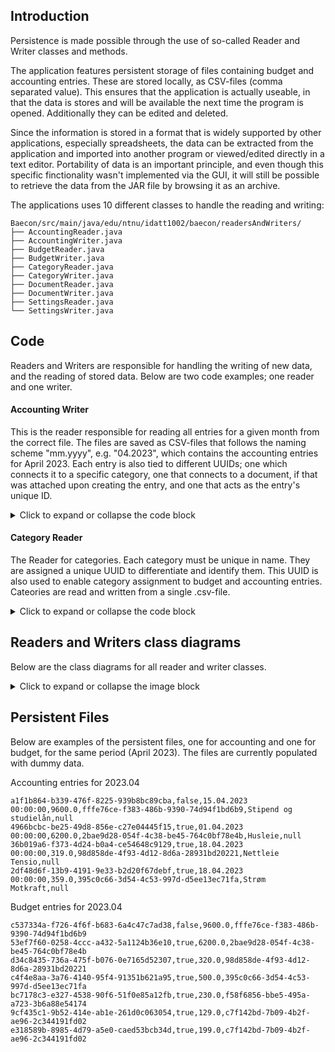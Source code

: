 ## Introduction

Persistence is made possible through the use of so-called Reader and Writer classes and methods.

The application features persistent storage of files containing budget and accounting entries. These are stored locally, as CSV-files (comma separated value). This ensures that the application is actually useable, in that the data is stores and will be available the next time the program is opened. Additionally they can be edited and deleted.

Since the information is stored in a format that is widely supported by other applications, especially spreadsheets, the data can be extracted from the application and imported into another program or viewed/edited directly in a text editor. Portability of data is an important principle, and even though this specific finctionality wasn't implemented via the GUI, it will still be possible to retrieve the data from the JAR file by browsing it as an archive.

The applications uses 10 different classes to handle the reading and writing:

```
Baecon/src/main/java/edu/ntnu/idatt1002/baecon/readersAndWriters/
├── AccountingReader.java
├── AccountingWriter.java
├── BudgetReader.java
├── BudgetWriter.java
├── CategoryReader.java
├── CategoryWriter.java
├── DocumentReader.java
├── DocumentWriter.java
├── SettingsReader.java
└── SettingsWriter.java
```

## Code

Readers and Writers are responsible for handling the writing of new data, and the reading of stored data. Below are two code examples; one reader and one writer. 

#### Accounting Writer

This is the reader responsible for reading all entries for a given month from the correct file. The files are saved as CSV-files that follows the naming scheme "mm.yyyy", e.g. "04.2023", which contains the accounting entries for April 2023. Each entry is also tied to different UUIDs; one which connects it to a specific category, one that connects to a document, if that was attached upon creating the entry, and one that acts as the entry's unique ID.

<details>
    <summary>Click to expand or collapse the code block</summary>

```java
package edu.ntnu.idatt1002.baecon.readersAndWriters;

import edu.ntnu.idatt1002.baecon.data.AccountingEntry;
import edu.ntnu.idatt1002.baecon.utilities.BaeconDateFormatter;
import java.io.File;
import java.io.IOException;
import java.nio.charset.StandardCharsets;
import java.text.ParseException;
import java.time.LocalDate;
import java.util.ArrayList;
import java.util.List;
import java.util.Scanner;
import java.util.UUID;

/**
 * Class responsible for reading {@link AccountingEntry} files.
 */
public class AccountingReader {
  private static final String delimiter = ",|(\r\n|\n)";

  /**
   * Method to read all {@link AccountingEntry} objects from a file.
   *
   * @param file The file to read from.
   * @return A list of {@link AccountingEntry} objects.
   * @throws IOException If the file is not found or the file format is not supported.
   * @throws ParseException If the date format is not supported.
   */
  public List<AccountingEntry> readAllAccountingEntriesInAMonthFromFile(File file)
      throws IOException, ParseException {
    if (!file.getName().endsWith(".csv")) {
      throw new IOException("Unsupported file format. Only .csv files are supported.");
    }
    List<AccountingEntry> accountingEntries = new ArrayList<>();
    try (Scanner accountingEntryFileReader = new Scanner(file, StandardCharsets.UTF_8)) {
      accountingEntryFileReader.useDelimiter(delimiter);
      while (accountingEntryFileReader.hasNext()) {

        String idAsString = accountingEntryFileReader.next();
        UUID id = UUID.fromString(idAsString);

        boolean expense = Boolean.parseBoolean(accountingEntryFileReader.next());

        LocalDate formatDate = BaeconDateFormatter.parse(accountingEntryFileReader.next());

        double amount = Double.parseDouble(accountingEntryFileReader.next());

        String categoryIdAsString = accountingEntryFileReader.next();
        UUID categoryId = UUID.fromString(categoryIdAsString);

        String description = accountingEntryFileReader.next();

        String pdfIdAsString = accountingEntryFileReader.next();
        UUID pdfId;
        if (pdfIdAsString.equals("null")) {
          pdfId = null;
        } else {
          pdfId = UUID.fromString(pdfIdAsString);
        }

        AccountingEntry accountingEntry = new AccountingEntry(id, expense,
            formatDate, amount, categoryId, description, pdfId);
        accountingEntries.add(accountingEntry);
      }
    }
    return accountingEntries;
  }
}
```
</details>

#### Category Reader

The Reader for categories. Each category must be unique in name. They are assigned a unique UUID to differentiate and identify them. This UUID is also used to enable category assignment to budget and accounting entries. Cateories are read and written from a single .csv-file.

<details>
    <summary>Click to expand or collapse the code block</summary>

```java
package edu.ntnu.idatt1002.baecon.readersAndWriters;

import edu.ntnu.idatt1002.baecon.data.Category;
import java.io.File;
import java.io.IOException;
import java.nio.charset.StandardCharsets;
import java.util.HashMap;
import java.util.Scanner;
import java.util.UUID;

/**
 * Class responsible for reading {@link Category} files.
 */
public class CategoryReader {
  private final String delimiter = ",|(\r\n|\n)"; // + System.lineSeparator();

  /**
   * Reads all categories from a file.
   *
   * @return A {@link HashMap} of {@link Category} objects.
   * @throws IOException if an I/O error occurs.
   */
  public HashMap<UUID, Category> readAllCategoriesFromFile(File file) throws IOException {
    if (!file.getName().endsWith(".csv")) {
      throw new IOException("Unsupported file format. Only .csv files are supported.");
    }
    HashMap<UUID, Category> categories = new HashMap<>();
    try (Scanner fileReader = new Scanner(file, StandardCharsets.UTF_8)) {
      fileReader.useDelimiter(delimiter);
      while (fileReader.hasNext()) {
        String idAsString = fileReader.next();
        UUID id = UUID.fromString(idAsString);
        String description = fileReader.next();
        Category category = new Category(id, description);
        categories.put(id, category);
      }
    }
    return categories;
  }
}

```
</details>

## Readers and Writers class diagrams

Below are the class diagrams for all reader and writer classes.

<details>
    <summary>Click to expand or collapse the image block</summary>

![classDiagram-persistence-readersAndWriters](uploads/34381e4c703a082de5be92491cdaf7a9/classDiagram-persistence-readersAndWriters.png)

</details>

## Persistent Files

Below are examples of the persistent files, one for accounting and one for budget, for the same period (April 2023). The files are currently populated with dummy data.

Accounting entries for 2023.04

```
a1f1b864-b339-476f-8225-939b8bc89cba,false,15.04.2023 00:00:00,9600.0,fffe76ce-f383-486b-9390-74d94f1bd6b9,Stipend og studielån,null
4966bcbc-be25-49d8-856e-c27e04445f15,true,01.04.2023 00:00:00,6200.0,2bae9d28-054f-4c38-be45-764c0bf78e4b,Husleie,null
36b019a6-f373-4d24-b0a4-ce54648c9129,true,18.04.2023 00:00:00,319.0,98d858de-4f93-4d12-8d6a-28931bd20221,Nettleie Tensio,null
2df48d6f-13b9-4191-9e33-b2d20f67debf,true,18.04.2023 00:00:00,359.0,395c0c66-3d54-4c53-997d-d5ee13ec71fa,Strøm Motkraft,null

```

Budget entries for 2023.04

```
c537334a-f726-4f6f-b683-6a4c47c7ad38,false,9600.0,fffe76ce-f383-486b-9390-74d94f1bd6b9
53ef7f60-0258-4ccc-a432-5a1124b36e10,true,6200.0,2bae9d28-054f-4c38-be45-764c0bf78e4b
d34c8435-736a-475f-b076-0e7165d52307,true,320.0,98d858de-4f93-4d12-8d6a-28931bd20221
c4f4e8aa-3a76-4140-95f4-91351b621a95,true,500.0,395c0c66-3d54-4c53-997d-d5ee13ec71fa
bc7178c3-e327-4538-90f6-51f0e85a12fb,true,230.0,f58f6856-bbe5-495a-a723-3b6a88e54174
9cf435c1-9b52-414e-ab1e-261d0c063054,true,129.0,c7f142bd-7b09-4b2f-ae96-2c344191fd02
e318589b-8985-4d79-a5e0-caed53bcb34d,true,199.0,c7f142bd-7b09-4b2f-ae96-2c344191fd02

```

